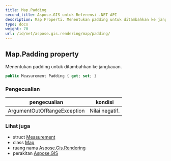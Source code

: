 ```yaml
---
title: Map.Padding
second_title: Aspose.GIS untuk Referensi .NET API
description: Map Properti. Menentukan padding untuk ditambahkan ke jangkauan.
type: docs
weight: 70
url: /id/net/aspose.gis.rendering/map/padding/
---
```

## Map.Padding property

Menentukan padding untuk ditambahkan ke jangkauan.

```csharp
public Measurement Padding { get; set; }
```

### Pengecualian

| pengecualian | kondisi |
| --- | --- |
| ArgumentOutOfRangeException | Nilai negatif. |

### Lihat juga

* struct [Measurement](../../measurement/)
* class [Map](../)
* ruang nama [Aspose.Gis.Rendering](../../map/)
* perakitan [Aspose.GIS](../../../)


